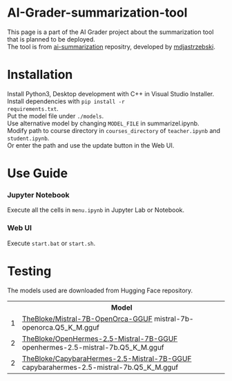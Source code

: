 # AI-Grader-summarization-tool
This page is a part of the AI Grader project about the summarization tool that is planned to be deployed.<br>
The tool is from <a href="https://github.com/callstack/ai-summarization">ai-summarization</a> repositry, developed by <a href="https://github.com/mdjastrzebski">mdjastrzebski</a>.

# Installation
Install Python3, Desktop development with C++ in Visual Studio Installer.<br>
Install dependencies with <code>pip install -r requirements.txt</code>.<br>
Put the model file under <code>./models</code>.<br>
Use alternative model by changing <code>MODEL_FILE</code> in summarizel.ipynb.<br>
Modify path to course directory in <code>courses_directory</code> of <code>teacher.ipynb</code> and <code>student.ipynb</code>.<br>
Or enter the path and use the update button in the Web UI.

# Use Guide
<h3>Jupyter Notebook</h3>
Execute all the cells in <code>menu.ipynb</code> in Jupyter Lab or Notebook.<br>
<h3>Web UI</h3>
Execute <code>start.bat</code> or <code>start.sh</code>.

# Testing
The models used are downloaded from Hugging Face repository.
<br>
<table>
  <tr><th></th><th>Model</th></tr>
  <tr><td>1</td><td><a href="https://huggingface.co/TheBloke/Mistral-7B-OpenOrca-GGUF/tree/main" rel="nofollow">TheBloke/Mistral-7B-OpenOrca-GGUF</a> mistral-7b-openorca.Q5_K_M.gguf</td></tr>
  <tr><td>2</td><td><a href="https://huggingface.co/TheBloke/OpenHermes-2.5-Mistral-7B-GGUF/tree/main" rel="nofollow">TheBloke/OpenHermes-2.5-Mistral-7B-GGUF</a> openhermes-2.5-mistral-7b.Q5_K_M.gguf</td></tr>
  <tr><td>2</td><td><a href="https://huggingface.co/TheBloke/CapybaraHermes-2.5-Mistral-7B-GGUF/tree/main" rel="nofollow">TheBloke/CapybaraHermes-2.5-Mistral-7B-GGUF</a> capybarahermes-2.5-mistral-7b.Q5_K_M.gguf</td></tr>
</table>
